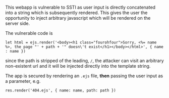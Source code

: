 This webapp is vulnerable to SSTI as user input is directly concatenated into a string which is subsequently rendered. This gives the user the opportunity to inject arbitrary javascript which will be rendered on the server side.

The vulnerable code is

```
let html = ejs.render('<body><h1 class="fourohfour">Sorry, <%= name %>, the page "' + path + '" doesn\'t exist</h1></body></html>', { name : name })
```
since the path is stripped of the leading, `/`, the attacker can visit an arbitrary non-existent url and it will be injected directly into the template string.

The app is secured by rendering an `.ejs` file, <strong>then</strong> passing the user input as a parameter, e.g. 
```
res.render('404.ejs', { name: name, path: path })
```

